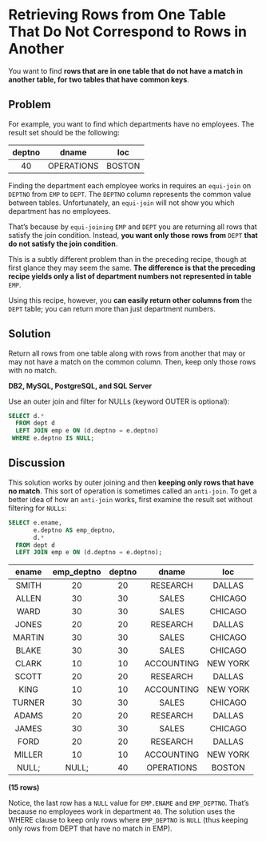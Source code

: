 # Retrieving Rows from One Table That Do Not Correspond to Rows in Another


You want to find **rows that are in one table that do not have a match in another table, for two tables that have common keys**.

## Problem

For example, you want to find which departments have no employees. The result set should be the following:

|deptno |   dname    |   loc|
|:-----:|:----------:|:--------:|
|    40 | OPERATIONS | BOSTON|

Finding the department each employee works in requires an `equi-join` on `DEPTNO` from `EMP` to `DEPT`. The `DEPTNO` column represents the common value between tables. Unfortunately, an `equi-join` will not show you which department has no employees.

That’s because by `equi-joining` `EMP` and `DEPT` you are returning all rows that satisfy the join condition. Instead, **you want only those rows from** `DEPT` **that do not satisfy the join condition**.

This is a subtly different problem than in the preceding recipe, though at first glance they may seem the same. **The difference is that the preceding recipe yields only a list of department numbers not represented in table** `EMP`.

Using this recipe, however, you **can easily return other columns from** the `DEPT` table; you can return more than just department numbers.

## Solution

Return all rows from one table along with rows from another that may or may not have a match on the common column. Then, keep only those rows with no match.

**DB2, MySQL, PostgreSQL, and SQL Server**

Use an outer join and filter for NULLs (keyword OUTER is optional):

```SQL
SELECT d.*
  FROM dept d
  LEFT JOIN emp e ON (d.deptno = e.deptno)
 WHERE e.deptno IS NULL;
```

## Discussion

This solution works by outer joining and then **keeping only rows that have no match**. This sort of operation is sometimes called an `anti-join`. To get a better idea of how an `anti-join` works, first examine the result set without filtering for `NULLs`:

```SQL
SELECT e.ename,
       e.deptno AS emp_deptno,
       d.*
  FROM dept d
  LEFT JOIN emp e ON (d.deptno = e.deptno);
```

|ename  | emp_deptno | deptno |   dname    |   loc|
|:-----:|:-----------:|:-----:|:----------:|:------:|
|SMITH  |         20 |     20 | RESEARCH   | DALLAS|
|ALLEN  |         30 |     30 | SALES      | CHICAGO|
|WARD   |         30 |     30 | SALES      | CHICAGO|
|JONES  |         20 |     20 | RESEARCH   | DALLAS|
|MARTIN |         30 |     30 | SALES      | CHICAGO|
|BLAKE  |         30 |     30 | SALES      | CHICAGO|
|CLARK  |         10 |     10 | ACCOUNTING | NEW YORK|
|SCOTT  |         20 |     20 | RESEARCH   | DALLAS|
|KING   |         10 |     10 | ACCOUNTING | NEW YORK|
|TURNER |         30 |     30 | SALES      | CHICAGO|
|ADAMS  |         20 |     20 | RESEARCH   | DALLAS|
|JAMES  |         30 |     30 | SALES      | CHICAGO|
|FORD   |         20 |     20 | RESEARCH   | DALLAS|
|MILLER |         10 |     10 | ACCOUNTING | NEW YORK|
|NULL;  |      NULL; |     40 | OPERATIONS | BOSTON|

**(15 rows)**

Notice, the last row has a `NULL` value for `EMP.ENAME` and `EMP_DEPTNO`. That’s because no employees work in department `40`. The solution uses the WHERE clause to keep only rows where `EMP_DEPTNO` is `NULL` (thus keeping only rows from DEPT that have no match in EMP).
